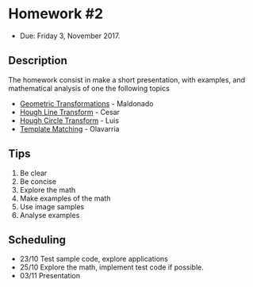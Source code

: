 # Homework #2


- Due: Friday 3, November 2017.

## Description

 The homework consist in make a short presentation, with examples, and mathematical analysis of one the following topics

- [Geometric Transformations](https://docs.opencv.org/3.0-beta/doc/py_tutorials/py_imgproc/py_geometric_transformations/py_geometric_transformations.html#geometric-transformations) - Maldonado
- [Hough Line Transform](https://docs.opencv.org/3.0-beta/doc/py_tutorials/py_imgproc/py_houghlines/py_houghlines.html#py-hough-lines) - Cesar
- [Hough Circle Transform](https://docs.opencv.org/3.0-beta/doc/py_tutorials/py_imgproc/py_houghcircles/py_houghcircles.html#hough-circles) - Luis
- [Template Matching](https://docs.opencv.org/3.0-beta/doc/py_tutorials/py_imgproc/py_template_matching/py_template_matching.html#py-template-matching) - Olavarria

## Tips

1. Be clear
2. Be concise
3. Explore the math
4. Make examples of the math
5. Use image samples
6. Analyse examples

## Scheduling

- 23/10 Test sample code, explore applications
- 25/10 Explore the math, implement test code if possible.
- 03/11 Presentation

